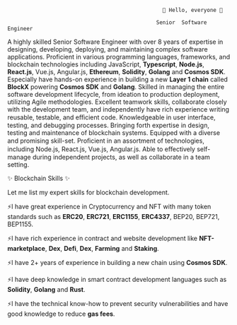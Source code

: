                                                      👋 Hello, everyone 👋

                                                   Senior  Software  Engineer

A highly skilled Senior Software Engineer with over 8 years of expertise in designing, developing, deploying, and maintaining complex software applications. Proficient in various programming languages, frameworks, and blockchain technologies including JavaScript, **Typescript**, **Node.js**, **React.js**, Vue.js, Angular.js, **Ethereum**, **Solidity**, **Golang** and **Cosmos SDK**.
Especially have hands-on experience in building a new **Layer 1 chain** called **BlockX** powering **Cosmos SDK** and **Golang**.
Skilled in managing the entire software development lifecycle, from ideation to production deployment, utilizing Agile methodologies. 
Excellent teamwork skills, collaborate closely with the development team, and independently have rich experience writing reusable, testable, and eﬃcient code. 
Knowledgeable in user interface, testing, and debugging processes.
Bringing forth expertise in design, testing and maintenance of blockchain systems. Equipped with a diverse and promising skill-set. Proﬁcient in an assortment of technologies, including Node.js, React.js, Vue.js, Angular.js. 
Able to eﬀectively self-manage during independent projects, as well as collaborate in a team setting.

✨ Blockchain Skills ✨

Let me list my expert skills for blockchain development.

⚡I have great experience in Cryptocurrency and NFT with many token standards such as **ERC20**, **ERC721**, **ERC1155**, **ERC4337**, BEP20, BEP721, BEP1155.

⚡I have rich experience in contract and website development like **NFT-marketplace**, **Dex**, **Defi**, **Dex**, **Farming** and **Staking**.

⚡I have 2+ years of experience in building a new chain using **Cosmos SDK**.

⚡I have deep knowledge in smart contract development languages such as **Solidity**, **Golang** and **Rust**.

⚡I have the technical know-how to prevent security vulnerabilities and have good knowledge to reduce **gas fees**.
